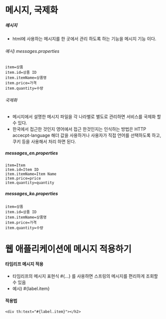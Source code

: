 # 메시지, 국제화

##### 메시지
- html에 사용하는 메시지를 한 곳에서 관리 하도록 하는 기능을 메시지 기능 이다.

###### 예시) messages.properties 

```
item=상품
item.id=상품 ID
item.itemName=상품명
item.price=가격
item.quantity=수량
```


###### 국제화
- 메시지에서 설명한 메시지 파일을 각 나라별로 별도로 관리하면 서비스를 국제화 할 수 있다.
- 한국에서 접근한 것인지 영어에서 접근 한것인지는 인식하는 방법은 HTTP accecpt-language 해더 값을 사용하거나 사용자가 직접 언어를 선택하도록 하고, 쿠키 등을 사용해서 처리 하면 된다.

##### messages_en.properties
```
item=Item
item.id=Item ID
item.itemName=Item Name
item.price=price
item.quantity=quantity
```
##### messages_ko.properties
```
item=상품
item.id=상품 ID
item.itemName=상품명
item.price=가격
item.quantity=수량
```


# 웹 애플리케이션에 메시지 적용하기

#### 타임리프 메시지 적용
- 타임리프의 메시지 표현식 #{...} 를 사용하면 스프링의 메시지를 편리하게 조회할 수 있음
- 예시) #{label.item}

#### 적용법
```
<div th:text="#{label.item}"></h2>
```
